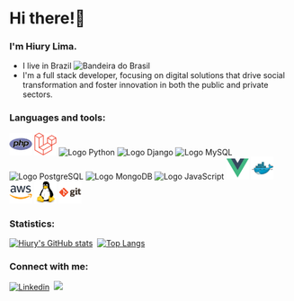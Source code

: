 # Hi there!👋

### I'm Hiury Lima.
- I live in Brazil <img src="https://user-images.githubusercontent.com/69491885/139614755-ff952115-89e5-4ff7-a687-32ccafc7a295.png" alt="Bandeira do Brasil" width="30" height="30" />
- I'm a full stack developer, focusing on digital solutions that drive social transformation and foster innovation in both the public and private sectors.

### Languages and tools:
<p align="left"> <img src="https://raw.githubusercontent.com/devicons/devicon/master/icons/php/php-original.svg" alt="Logo PHP" width="40" height="40" title="PHP" /> <img src="https://raw.githubusercontent.com/devicons/devicon/master/icons/laravel/laravel-original.svg" alt="Logo Laravel" width="40" height="40" title="Laravel"/> <img src="https://cdn.jsdelivr.net/gh/devicons/devicon@latest/icons/python/python-original.svg" alt="Logo Python" width="40" height="40" title="Python" /> <img src="https://cdn.jsdelivr.net/gh/devicons/devicon/icons/django/django-plain.svg" alt="Logo Django" width="40" height="40" title="Django" /> <img src="https://cdn.jsdelivr.net/gh/devicons/devicon@latest/icons/mysql/mysql-original-wordmark.svg" alt="Logo MySQL" width="50" height="50" title="MySQL" /> <img src="https://cdn.jsdelivr.net/gh/devicons/devicon@latest/icons/postgresql/postgresql-original-wordmark.svg" alt="Logo PostgreSQL" width="40" height="40" title="PostgreSQL" /> <img src="https://cdn.jsdelivr.net/gh/devicons/devicon@latest/icons/mongodb/mongodb-original-wordmark.svg" alt="Logo MongoDB" width="40" height="40" title="MongoDB" /> <img src="https://cdn.jsdelivr.net/gh/devicons/devicon@latest/icons/javascript/javascript-original.svg" alt="Logo JavaScript" width="40" height="40" title="JavaScript" /> <img src="https://raw.githubusercontent.com/devicons/devicon/master/icons/vuejs/vuejs-original.svg" alt="Logo Vue.JS" width="40" height="40" title="Vue.JS" /> <img src="https://raw.githubusercontent.com/devicons/devicon/master/icons/docker/docker-original.svg" alt="Logo Docker" width="40" height="40" title="Docker" /> <img src="https://raw.githubusercontent.com/devicons/devicon/master/icons/amazonwebservices/amazonwebservices-original-wordmark.svg" alt="Logo AWS" width="40" height="40" title="AWS" /> <img src="https://raw.githubusercontent.com/devicons/devicon/master/icons/linux/linux-original.svg" alt="Logo Linux" width="40" height="40" title="Linux" />  <img src="https://raw.githubusercontent.com/devicons/devicon/master/icons/git/git-original-wordmark.svg" alt="Logo Git" width="40" height="40" title="Git" />
 </p>

### Statistics:
[![Hiury's GitHub stats](https://github-readme-stats.vercel.app/api?username=DevHiuryLima&count_private=true&show_icons=true&theme=radical)](https://github.com/DevHiuryLima/github-readme-stats)&nbsp;&nbsp;[![Top Langs](https://github-readme-stats.vercel.app/api/top-langs/?username=DevHiuryLima&theme=radical&layout=compact&)](https://github.com/DevHiuryLima/github-readme-stats)

### Connect with me:
[![Linkedin](https://img.shields.io/badge/LinkedIn-0077B5?style=for-the-badge&logo=linkedin&logoColor=white)](https://www.linkedin.com/in/devhiurylima/)&nbsp;
<a href="mailto:limahiury6@gmail.com"><img src="https://img.shields.io/badge/Email-FFFFFF?style=for-the-badge&logo=gmail&logoColor=red)"/></a>&nbsp;
